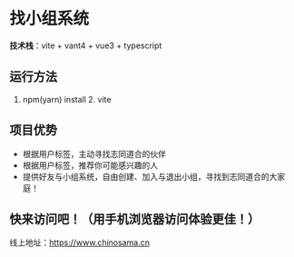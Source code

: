 # 找小组系统
**技术栈**：vite + vant4 + vue3 + typescript
## 运行方法
1. npm(yarn) install   2. vite
## 项目优势
- 根据用户标签，主动寻找志同道合的伙伴
- 根据用户标签，推荐你可能感兴趣的人
- 提供好友与小组系统，自由创建、加入与退出小组，寻找到志同道合的大家庭！
## 快来访问吧！（用手机浏览器访问体验更佳！）
线上地址：https://www.chinosama.cn

